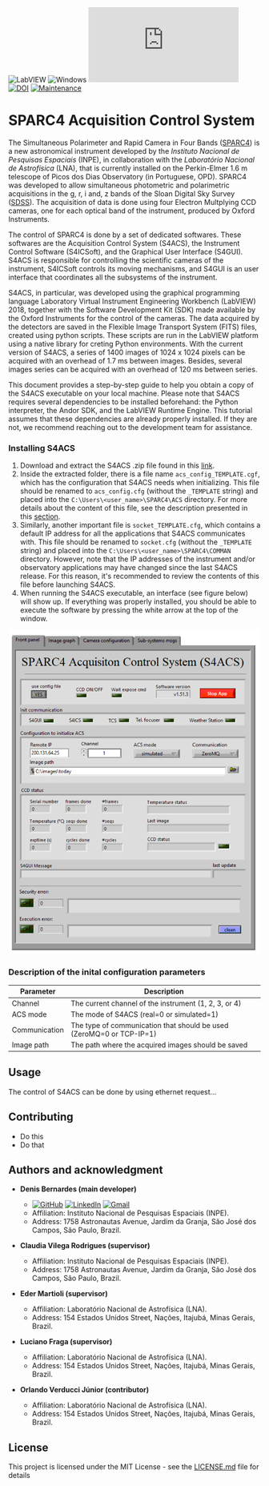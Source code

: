  ![LabVIEW](https://a11ybadges.com/badge?logo=labview)
 ![Windows](https://img.shields.io/badge/Windows-0078D6?style=Flat&logo=windows&logoColor=white)
 [![GitHub license](https://badgen.net/github/license/Naereen/Strapdown.js)](https://github.com/Naereen/StrapDown.js/blob/master/LICENSE)
 [![DOI](https://zenodo.org/badge/295755182.svg)](https://zenodo.org/doi/10.5281/zenodo.12796063)
 [![Maintenance](https://img.shields.io/badge/Maintained%3F-yes-green.svg)](https://GitHub.com/Naereen/StrapDown.js/graphs/commit-activity)

 # SPARC4 Acquisition Control System

The Simultaneous Polarimeter and Rapid Camera in Four Bands ([SPARC4](https://coast.lna.br/home/sparc4)) is a new astronomical instrument developed by the *Instituto Nacional de Pesquisas Espaciais* (INPE), in collaboration with the *Laboratório Nacional de Astrofísica* (LNA), that is currently installed on the Perkin-Elmer 1.6 m telescope of Picos dos Dias Observatory (in Portuguese, OPD). SPARC4 was developed to allow simultaneous photometric and polarimetric acquisitions in the g, r, i and, z bands of the Sloan Digital Sky Survey ([SDSS](https://www.sdss.org/)). The acquisition of data is done using four Electron Multplying CCD cameras, one for each optical band of the instrument, produced by Oxford Instruments. 

The control of SPARC4 is done by a set of dedicated softwares. These softwares are the Acquisition Control System (S4ACS), the Instrument Control Software (S4ICSoft), and the Graphical User Interface (S4GUI). S4ACS is responsible for controlling the scientific cameras of the instrument, S4ICSoft controls its moving mechanisms, and S4GUI is an user interface that coordinates all the subsystems of the instrument.

S4ACS, in particular, was developed using the graphical programming language Laboratory Virtual Instrument Engineering Workbench (LabVIEW) 2018, together with the Software Development Kit (SDK) made available by the Oxford Instruments for the control of the cameras. The data acquired by the detectors are saved in the Flexible Image Transport System (FITS) files, created using python scripts. These scripts are run in the LabVIEW platform using a native library for creting Python environments. With the current version of S4ACS, a series of 1400 images of 1024 x 1024 pixels can be acquired with an overhead of 1.7 ms between images. Besides, several images series can be acquired with an overhead of 120 ms between series. 

This document provides a step-by-step guide to help you obtain a copy of the S4ACS executable on your local machine. Please note that S4ACS requires several dependencies to be installed beforehand: the Python interpreter, the Andor SDK, and the LabVIEW Runtime Engine. This tutorial assumes that these dependencies are already properly installed. If they are not, we recommend reaching out to the development team for assistance.


### Installing S4ACS
1. Download and extract the S4ACS .zip file found in this [link](https://github.com/DBernardes/S4ACS/releases/latest). 
1. Inside the extracted folder, there is a file name `acs_config_TEMPLATE.cgf`, which has the configuration that S4ACS needs when initializing. This file should be renamed to `acs_config.cfg` (without the `_TEMPLATE` string) and placed into the `C:\Users\<user_name>\SPARC4\ACS` directory. For more details about the content of this file, see the description presented in this [section](https://github.com/DBernardes/S4ACS?tab=readme-ov-file#description-of-the-inital-configuration-parameters).
1. Similarly, another important file is `socket_TEMPLATE.cfg`, which contains a default IP address for all the applications that S4ACS communicates with. This file should be renamed to `socket.cfg` (without the `_TEMPLATE` string) and placed into the `C:\Users\<user_name>\SPARC4\COMMAN` directory. However, note that the IP addresses of the instrument and/or observatory applications may have changed since the last S4ACS release. For this reason, it's recommended to review the contents of this file before launching S4ACS.
1. When running the S4ACS executable, an interface (see figure below) will show up. If everything was properly installed, you should be able to execute the software by pressing the white arrow at the top of the window.

<p align="center"><img src="docs/images/S4ACS_front_panel.png" alt="S4ACS front panel" width="500"/></p>


### Description of the inital configuration parameters

|Parameter|Description|
|----|-----|
|Channel| The current channel of the instrument (1, 2, 3, or 4)|
| ACS mode | The mode of S4ACS (real=0 or simulated=1)
| Communication | The type of communication that should be used (ZeroMQ=0 or TCP-IP=1)|
| Image path | The path where the acquired images should be saved|


## Usage

The control of S4ACS can be done by using ethernet request...

## Contributing

- Do this
- Do that

## Authors and acknowledgment

- **Denis Bernardes (main developer)**
  - [![GitHub](https://img.shields.io/badge/github-%23121011.svg?style=flat&logo=github&logoColor=white)](https://github.com/DBernardes) 
[![LinkedIn](https://img.shields.io/badge/linkedin-%230077B5.svg?style=flat&logo=linkedin&logoColor=white)](www.linkedin.com/in/denisbernardes) 
[![Gmail](https://img.shields.io/badge/Gmail-D14836?style=flat&logo=gmail&logoColor=white)](mailto:denis.bernardes099@gmail.com)
  - Affiliation: Instituto Nacional de Pesquisas Espaciais (INPE).
  - Address: 1758 Astronautas Avenue, Jardim da Granja, São José dos Campos, São Paulo, Brazil.

- **Claudia Vilega Rodrigues (supervisor)**
  - Affiliation: Instituto Nacional de Pesquisas Espaciais (INPE).
  - Address: 1758 Astronautas Avenue, Jardim da Granja, São José dos Campos, São Paulo, Brazil.

- **Eder Martioli (supervisor)**
  - Affiliation: Laboratório Nacional de Astrofísica (LNA).
  - Address: 154 Estados Unidos Street, Nações, Itajubá, Minas Gerais, Brazil.

- **Luciano Fraga (supervisor)**
  - Affiliation: Laboratório Nacional de Astrofísica (LNA).
  - Address: 154 Estados Unidos Street, Nações, Itajubá, Minas Gerais, Brazil.

- **Orlando Verducci Júnior (contributor)**
  - Affiliation: Laboratório Nacional de Astrofísica (LNA).
  - Address: 154 Estados Unidos Street, Nações, Itajubá, Minas Gerais, Brazil.

## License

This project is licensed under the MIT License - see the [LICENSE.md](LICENSE.md) file for details
